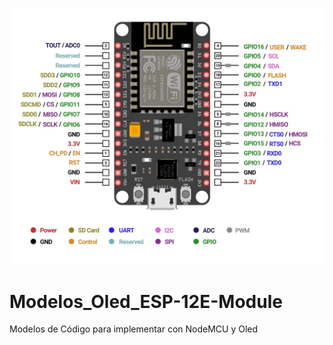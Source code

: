 ![Index app](https://github.com/andresWeitzel/Modelos_Oled_ESP-12E-Module/blob/master/doc/8c9da080e2bc1e5ff88d585712749caf.jpg)

# Modelos_Oled_ESP-12E-Module
Modelos de Código para implementar con NodeMCU y Oled
